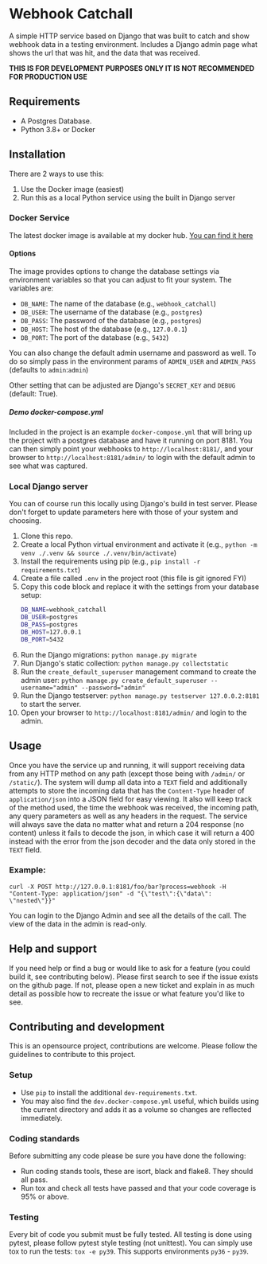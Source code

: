 # Webhook Catchall
A simple HTTP service based on Django that was built to catch and show webhook data in a testing environment.
Includes a Django admin page what shows the url that was hit, and the data that was received.

**THIS IS FOR DEVELOPMENT PURPOSES ONLY IT IS NOT RECOMMENDED FOR PRODUCTION USE**

## Requirements
 - A Postgres Database.
 - Python 3.8+ or Docker

## Installation

There are 2 ways to use this:
1. Use the Docker image (easiest)
2. Run this as a local Python service using the built in Django server

### Docker Service
The latest docker image is available at my docker hub.
[You can find it here](https://hub.docker.com/r/tecktron/webhook_catchall)

#### Options
The image provides options to change the database settings via environment variables
so that you can adjust to fit your system. The variables are:
 - `DB_NAME`: The name of the database (e.g., `webhook_catchall`)
 - `DB_USER`: The username of the database (e.g., `postgres`)
 - `DB_PASS`: The password of the database (e.g., `postgres`)
 - `DB_HOST`: The host of the database (e.g., `127.0.0.1`)
 - `DB_PORT`: The port of the database (e.g., `5432`)

You can also change the default admin username and password as well. To do so simply pass in the
environment params of `ADMIN_USER` and `ADMIN_PASS` (defaults to `admin`:`admin`)

Other setting that can be adjusted are Django's `SECRET_KEY` and `DEBUG` (default: True).

##### Demo docker-compose.yml
Included in the project is an example `docker-compose.yml` that will bring up the project
with a postgres database and have it running on port 8181. You can then simply point your
webhooks to `http://localhost:8181/`, and your browser to `http://localhost:8181/admin/` to login
with the default admin to see what was captured.


### Local Django server
You can of course run this locally using Django's build in test server. Please don't
forget to update parameters here with those of your system and choosing.

1. Clone this repo.
2. Create a local Python virtual environment and activate it (e.g., `python -m venv ./.venv && source ./.venv/bin/activate`)
3. Install the requirements using pip (e.g., `pip install -r requirements.txt`)
4. Create a file called `.env` in the project root (this file is git ignored FYI)
5. Copy this code block and replace it with the settings from your database setup:
   ```bash
   DB_NAME=webhook_catchall
   DB_USER=postgres
   DB_PASS=postgres
   DB_HOST=127.0.0.1
   DB_PORT=5432
   ```
6. Run the Django migrations: `python manage.py migrate`
7. Run Django's static collection: `python manage.py collectstatic`
8. Run the `create_default_superuser` management command to create the admin user:
   `python manage.py create_default_superuser --username="admin" --password="admin"`
9. Run the Django testserver: `python manage.py testserver 127.0.0.2:8181` to start the server.
10. Open your browser to `http://localhost:8181/admin/` and login to the admin.

## Usage
Once you have the service up and running, it will support receiving data from any HTTP method on
any path (except those being with `/admin/` or `/static/`). The system will dump all data into a
`TEXT` field and additionally attempts to store the incoming data that has the `Content-Type`
header of `application/json` into a JSON field for easy viewing. It also will keep track of the
method used, the time the webhook was received, the incoming path, any query parameters as well as
any headers in the request. The service will always save the data no matter what and return a 204
response (no content) unless it fails to decode the json, in which case it will return a 400
instead with the error from the json decoder and the data only stored in the `TEXT` field.

### Example:
`curl -X POST http://127.0.0.1:8181/foo/bar?process=webhook -H "Content-Type: application/json" -d "{\"test\":{\"data\": \"nested\"}}"`

You can login to the Django Admin and see all the details of the call. The view of the data in the
admin is read-only.


## Help and support
If you need help or find a bug or would like to ask for a feature (you could build it, see
contributing below). Please first search to see if the issue exists on the github page. If not,
please open a new ticket and explain in as much detail as possible how to recreate the issue or
what feature you'd like to see.

## Contributing and development
This is an opensource project, contributions are welcome. Please follow the guidelines to
contribute to this project.

### Setup
- Use `pip` to install the additional `dev-requirements.txt`.
- You may also find the `dev.docker-compose.yml` useful, which builds using the current directory
  and adds it as a volume so changes are reflected immediately.

### Coding standards
Before submitting any code please be sure you have done the following:
- Run coding stands tools, these are isort, black and flake8. They should all pass.
- Run tox and check all tests have passed and that your code coverage is 95% or above.

### Testing
Every bit of code you submit must be fully tested.
All testing is done using pytest, please follow pytest style testing (not unittest).
You can simply use tox to run the tests: `tox -e py39`. This supports environments
`py36` - `py39`.
